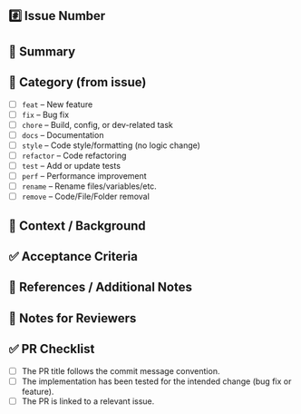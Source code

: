 ## #️⃣ Issue Number

<!--- Related issue(s), e.g., #12, #45 -->
<!--- Please make sure to link the issue for traceability -->

## 📝 Summary

<!--- Briefly explain the purpose of this PR. Focus on *what* was changed and *why*, rather than *how*. -->

## 📁 Category (from issue)

<!--- Select the category that matches this PR (should match issue category) -->

- [ ] `feat` – New feature
- [ ] `fix` – Bug fix
- [ ] `chore` – Build, config, or dev-related task
- [ ] `docs` – Documentation
- [ ] `style` – Code style/formatting (no logic change)
- [ ] `refactor` – Code refactoring
- [ ] `test` – Add or update tests
- [ ] `perf` – Performance improvement
- [ ] `rename` – Rename files/variables/etc.
- [ ] `remove` – Code/File/Folder removal

## 📌 Context / Background

<!--- Why was this PR needed? Any relevant context or design decisions can go here. -->

## ✅ Acceptance Criteria

<!--- What needs to be true for this PR to be considered complete? -->

## 📎 References / Additional Notes

<!--- Related documents, links, screenshots, or diagrams -->

## 💬 Notes for Reviewers

<!--- Anything you'd like reviewers to focus on, ask for help with, or discuss together -->  
<!--- e.g., I'm not sure about the method name — do you have any suggestions for a better one? -->

## ✅ PR Checklist

- [ ] The PR title follows the commit message convention.
- [ ] The implementation has been tested for the intended change (bug fix or feature).
- [ ] The PR is linked to a relevant issue.